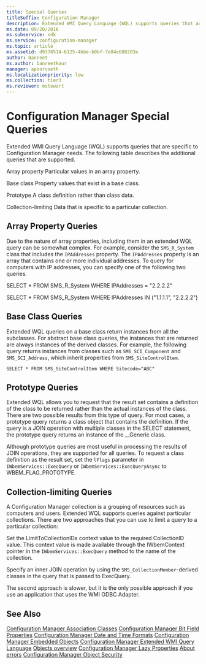 ```yaml
---
title: Special Queries
titleSuffix: Configuration Manager
description: Extended WMI Query Language (WQL) supports queries that are specific to Configuration Manager needs.
ms.date: 09/20/2016
ms.subservice: sdk
ms.service: configuration-manager
ms.topic: article
ms.assetid: d9378514-6125-4bbe-b0bf-7e84e688203e
author: Banreet
ms.author: banreetkaur
manager: apoorvseth
ms.localizationpriority: low
ms.collection: tier3
ms.reviewer: mstewart
---
```

# Configuration Manager Special Queries
Extended WMI Query Language (WQL) supports queries that are specific to Configuration Manager needs. The following table describes the additional queries that are supported.

 Array property
 Particular values in an array property.

 Base class
 Property values that exist in a base class.

 Prototype
 A class definition rather than class data.

 Collection-limiting
 Data that is specific to a particular collection.

## Array Property Queries
 Due to the nature of array properties, including them in an extended WQL query can be somewhat complex. For example, consider the `SMS_R_System` class that includes the `IPAddresses` property. The `IPAddresses` property is an array that contains one or more individual addresses. To query for computers with IP addresses, you can specify one of the following two queries.

 SELECT * FROM SMS_R_System WHERE IPAddresses = "2.2.2.2"

 SELECT * FROM SMS_R_System WHERE IPAddresses IN ("1.1.1.1", "2.2.2.2")

## Base Class Queries
 Extended WQL queries on a base class return instances from all the subclasses. For abstract base class queries, the instances that are returned are always instances of the derived classes. For example, the following query returns instances from classes such as `SMS_SCI_Component` and `SMS_SCI_Address`, which inherit properties from `SMS_SiteControlItem`.

 `SELECT * FROM SMS_SiteControlItem WHERE Sitecode="ABC"`

## Prototype Queries
 Extended WQL allows you to request that the result set contains a definition of the class to be returned rather than the actual instances of the class. There are two possible results from this type of query. For most cases, a prototype query returns a class object that contains the definition. If the query is a JOIN operation with multiple classes in the SELECT statement, the prototype query returns an instance of the __Generic class.

 Although prototype queries are most useful in processing the results of JOIN operations, they are supported for all queries. To request a class definition as the result set, set the `lFlags` parameter in `IWbemServices::ExecQuery` or `IWbemServices::ExecQueryAsync` to WBEM_FLAG_PROTOTYPE.

## Collection-limiting Queries
 A Configuration Manager collection is a grouping of resources such as computers and users. Extended WQL supports queries against particular collections. There are two approaches that you can use to limit a query to a particular collection:

 Set the LimitToCollectionIDs context value to the required CollectionID value. This context value is made available through the IWbemContext pointer in the `IWbemServices::ExecQuery` method to the name of the collection.

 Specify an inner JOIN operation by using the `SMS_CollectionMember`-derived classes in the query that is passed to ExecQuery.

 The second approach is slower, but it is the only possible approach if you use an application that uses the WMI ODBC Adapter.

## See Also
 [Configuration Manager Association Classes](../../../develop/core/understand/association-classes.md)
 [Configuration Manager Bit Field Properties](../../../develop/core/understand/configuration-manager-bit-field-properties.md)
 [Configuration Manager Date and Time Formats](../../../develop/core/understand/date-and-time-formats.md)
 [Configuration Manager Embedded Objects](../../../develop/core/understand/embedded-objects.md)
 [Configuration Manager Extended WMI Query Language](../../../develop/core/understand/extended-wmi-query-language.md)
 [Objects overview](configuration-manager-objects-overview.md)
 [Configuration Manager Lazy Properties](../../../develop/core/understand/configuration-manager-lazy-properties.md)
 [About errors](about-configuration-manager-errors.md)
 [Configuration Manager Object Security](../../../develop/core/understand/configuration-manager-object-security.md)
